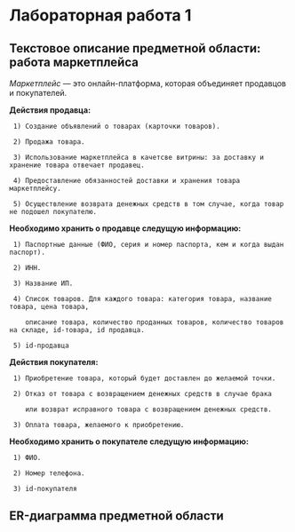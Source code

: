 # Лабораторная работа 1

## Текстовое описание предметной области: работа маркетплейса

*Маркетплейс* — это онлайн-платформа, которая объединяет продавцов и покупателей. 

**Действия продавца:**

     1) Создание объявлений о товарах (карточки товаров).

     2) Продажа товара.

     3) Использование маркетплейса в качетсве витрины: за доставку и хранение товара отвечает продавец.

     4) Предоставление обязанностей доставки и хранения товара маркетплейсу.

     5) Осуществление возврата денежных средств в том случае, когда товар не подошел покупателю.

**Необходимо хранить о продавце следущую информацию:**

     1) Паспортные данные (ФИО, серия и номер паспорта, кем и когда выдан паспорт).
     
     2) ИНН.

     3) Название ИП.

     4) Список товаров. Для каждого товара: категория товара, название товара, цена товара, 
     
        описание товара, количество проданных товаров, количество товаров на складе, id-товара, id продавца.

     5) id-продавца

**Действия покупателя:**

     1) Приобретение товара, который будет доставлен до желаемой точки.

     2) Отказ от товара с возвращением денежных средств в случае брака
        
        или возврат исправного товара с возвращением денежных средств.
     
     3) Оплата товара, желаемого к приобретению.

**Необходимо хранить о покупателе следущую информацию:**

     1) ФИО.

     2) Номер телефона.

     3) id-покупателя

## ER-диаграмма предметной области



     







